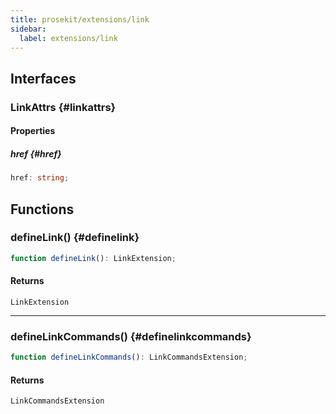 ```yaml
---
title: prosekit/extensions/link
sidebar:
  label: extensions/link
---
```


<!-- DEBUG memberWithGroups 1 -->

<!-- DEBUG memberWithGroups 4 -->

<!-- DEBUG memberWithGroups 7 -->

<!-- DEBUG memberWithGroups 8 -->

<!-- DEBUG memberWithGroups 9 -->

## Interfaces

### LinkAttrs {#linkattrs}

<!-- DEBUG memberWithGroups 1 -->

<!-- DEBUG memberWithGroups 4 -->

<!-- DEBUG memberWithGroups 7 -->

<!-- DEBUG memberWithGroups 8 -->

<!-- DEBUG memberWithGroups 9 -->

#### Properties

##### href {#href}

```ts
href: string;
```

<!-- DEBUG inheritance start kind=1024 -->

<!-- DEBUG memberWithGroups 10 -->

## Functions

### defineLink() {#definelink}

```ts
function defineLink(): LinkExtension;
```

#### Returns

`LinkExtension`

<!-- DEBUG inheritance start kind=4096 -->

***

### defineLinkCommands() {#definelinkcommands}

```ts
function defineLinkCommands(): LinkCommandsExtension;
```

#### Returns

`LinkCommandsExtension`

<!-- DEBUG inheritance start kind=4096 -->

<!-- DEBUG memberWithGroups 10 -->
